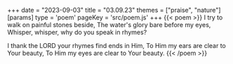 +++
date = "2023-09-03"
title = "03.09.23"
themes = ["praise", "nature"]
[params]
  type = 'poem'
  pageKey = 'src/poem.js'
+++
{{< poem >}}
I try to walk on painful stones beside,
The water's glory bare before my eyes,
Whisper, whisper, why do you speak in rhymes?

I thank the LORD your rhymes find ends in Him,
To Him my ears are clear to Your beauty,
To Him my eyes are clear to Your beauty.
{{< /poem >}}